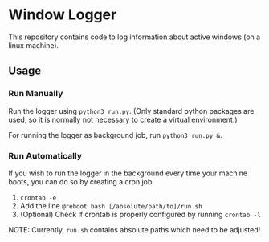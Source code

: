 # Window Logger

This repository contains code to log information about active windows
(on a linux machine).


## Usage

### Run Manually

Run the logger using `python3 run.py`.
(Only standard python packages are used, so it is normally not
necessary to create a virtual environment.)

For running the logger as background job, run `python3 run.py &`.

### Run Automatically

If you wish to run the logger in the background every time
your machine boots, you can do so by creating a cron job:

1. `crontab -e`
2. Add the line `@reboot bash [/absolute/path/to]/run.sh`
3. (Optional) Check if crontab is properly configured by running `crontab -l`

NOTE: Currently, `run.sh` contains absolute paths which need to be adjusted!
